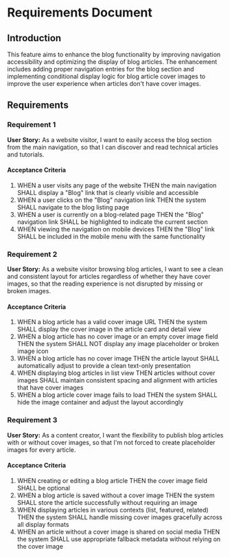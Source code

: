 # Requirements Document

## Introduction

This feature aims to enhance the blog functionality by improving navigation accessibility and optimizing the display of blog articles. The enhancement includes adding proper navigation entries for the blog section and implementing conditional display logic for blog article cover images to improve the user experience when articles don't have cover images.

## Requirements

### Requirement 1

**User Story:** As a website visitor, I want to easily access the blog section from the main navigation, so that I can discover and read technical articles and tutorials.

#### Acceptance Criteria

1. WHEN a user visits any page of the website THEN the main navigation SHALL display a "Blog" link that is clearly visible and accessible
2. WHEN a user clicks on the "Blog" navigation link THEN the system SHALL navigate to the blog listing page
3. WHEN a user is currently on a blog-related page THEN the "Blog" navigation link SHALL be highlighted to indicate the current section
4. WHEN viewing the navigation on mobile devices THEN the "Blog" link SHALL be included in the mobile menu with the same functionality

### Requirement 2

**User Story:** As a website visitor browsing blog articles, I want to see a clean and consistent layout for articles regardless of whether they have cover images, so that the reading experience is not disrupted by missing or broken images.

#### Acceptance Criteria

1. WHEN a blog article has a valid cover image URL THEN the system SHALL display the cover image in the article card and detail view
2. WHEN a blog article has no cover image or an empty cover image field THEN the system SHALL NOT display any image placeholder or broken image icon
3. WHEN a blog article has no cover image THEN the article layout SHALL automatically adjust to provide a clean text-only presentation
4. WHEN displaying blog articles in list view THEN articles without cover images SHALL maintain consistent spacing and alignment with articles that have cover images
5. WHEN a blog article cover image fails to load THEN the system SHALL hide the image container and adjust the layout accordingly

### Requirement 3

**User Story:** As a content creator, I want the flexibility to publish blog articles with or without cover images, so that I'm not forced to create placeholder images for every article.

#### Acceptance Criteria

1. WHEN creating or editing a blog article THEN the cover image field SHALL be optional
2. WHEN a blog article is saved without a cover image THEN the system SHALL store the article successfully without requiring an image
3. WHEN displaying articles in various contexts (list, featured, related) THEN the system SHALL handle missing cover images gracefully across all display formats
4. WHEN an article without a cover image is shared on social media THEN the system SHALL use appropriate fallback metadata without relying on the cover image